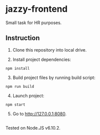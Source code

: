# jazzy-frontend

Small task for HR purposes.

## Instruction

1. Clone this repository into local drive.

2. Install project dependencies:

`npm install`

3. Build project files by running build script:

`npm run build`

4. Launch project:

`npm start`

5. Go to http://127.0.0.1:8080.

##

Tested on Node.JS v6.10.2.
